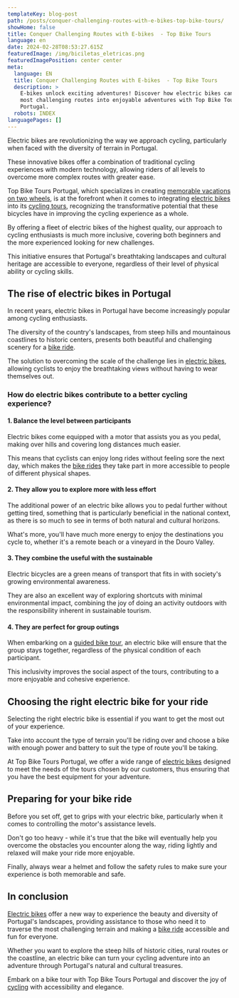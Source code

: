 ```yaml
---
templateKey: blog-post
path: /posts/conquer-challenging-routes-with-e-bikes-top-bike-tours/
showHome: false
title: Conquer Challenging Routes with E-bikes  - Top Bike Tours
language: en
date: 2024-02-28T08:53:27.615Z
featuredImage: /img/biciletas_eletricas.png
featuredImagePosition: center center
meta:
  language: EN
  title: Conquer Challenging Routes with E-bikes  - Top Bike Tours
  description: >
    E-bikes unlock exciting adventures! Discover how electric bikes can turn the
    most challenging routes into enjoyable adventures with Top Bike Tours
    Portugal.
  robots: INDEX
languagePages: []
---
```

Electric bikes are revolutionizing the way we approach cycling, particularly when faced with the diversity of terrain in Portugal.

These innovative bikes offer a combination of traditional cycling experiences with modern technology, allowing riders of all levels to overcome more complex routes with greater ease.

Top Bike Tours Portugal, which specializes in creating [memorable vacations on two wheels](https://topbiketoursportugal.com/passeios-de-bicicleta-portugal/), is at the forefront when it comes to integrating [electric bikes](https://topbiketoursportugal.com/pt/bicicletas/) into its [cycling tours](https://topbiketoursportugal.com/pt/), recognizing the transformative potential that these bicycles have in improving the cycling experience as a whole.

By offering a fleet of electric bikes of the highest quality, our approach to cycling enthusiasts is much more inclusive, covering both beginners and the more experienced looking for new challenges.

This initiative ensures that Portugal's breathtaking landscapes and cultural heritage are accessible to everyone, regardless of their level of physical ability or cycling skills.

## The rise of electric bikes in Portugal

In recent years, electric bikes in Portugal have become increasingly popular among cycling enthusiasts.

The diversity of the country's landscapes, from steep hills and mountainous coastlines to historic centers, presents both beautiful and challenging scenery for a [bike ride](https://topbiketoursportugal.com/pt/).

The solution to overcoming the scale of the challenge lies in [electric bikes](https://topbiketoursportugal.com/pt/bicicletas/), allowing cyclists to enjoy the breathtaking views without having to wear themselves out.

### How do electric bikes contribute to a better cycling experience?

#### 1. Balance the level between participants

Electric bikes come equipped with a motor that assists you as you pedal, making over hills and covering long distances much easier.

This means that cyclists can enjoy long rides without feeling sore the next day, which makes the [bike rides](https://topbiketoursportugal.com/pt/) they take part in more accessible to people of different physical shapes.

#### 2. They allow you to explore more with less effort

The additional power of an electric bike allows you to pedal further without getting tired, something that is particularly beneficial in the national context, as there is so much to see in terms of both natural and cultural horizons.

What's more, you'll have much more energy to enjoy the destinations you cycle to, whether it's a remote beach or a vineyard in the Douro Valley.

#### 3. They combine the useful with the sustainable

Electric bicycles are a green means of transport that fits in with society's growing environmental awareness.

They are also an excellent way of exploring shortcuts with minimal environmental impact, combining the joy of doing an activity outdoors with the responsibility inherent in sustainable tourism.

#### 4. They are perfect for group outings

When embarking on a [guided bike tour](https://topbiketoursportugal.com/pt/), an electric bike will ensure that the group stays together, regardless of the physical condition of each participant.

This inclusivity improves the social aspect of the tours, contributing to a more enjoyable and cohesive experience.

## Choosing the right electric bike for your ride

Selecting the right electric bike is essential if you want to get the most out of your experience.

Take into account the type of terrain you'll be riding over and choose a bike with enough power and battery to suit the type of route you'll be taking.

At Top Bike Tours Portugal, we offer a wide range of [electric bikes](https://topbiketoursportugal.com/pt/bicicletas/) designed to meet the needs of the tours chosen by our customers, thus ensuring that you have the best equipment for your adventure.

## Preparing for your bike ride

Before you set off, get to grips with your electric bike, particularly when it comes to controlling the motor's assistance levels.

Don't go too heavy - while it's true that the bike will eventually help you overcome the obstacles you encounter along the way, riding lightly and relaxed will make your ride more enjoyable.

Finally, always wear a helmet and follow the safety rules to make sure your experience is both memorable and safe.

## In conclusion

[Electric bikes](https://topbiketoursportugal.com/pt/bicicletas/) offer a new way to experience the beauty and diversity of Portugal's landscapes, providing assistance to those who need it to traverse the most challenging terrain and making a [bike ride](https://topbiketoursportugal.com/pt/) accessible and fun for everyone.

Whether you want to explore the steep hills of historic cities, rural routes or the coastline, an electric bike can turn your cycling adventure into an adventure through Portugal's natural and cultural treasures.

Embark on a bike tour with Top Bike Tours Portugal and discover the joy of [cycling](https://topbiketoursportugal.com/passeios-de-bicicleta-portugal/) with accessibility and elegance.